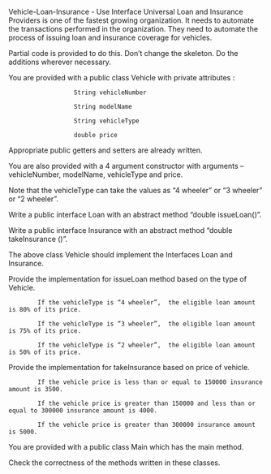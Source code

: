 Vehicle-Loan-Insurance - Use Interface
Universal Loan and Insurance Providers is one of the fastest growing organization.   It needs to automate the transactions performed in the organization.  They need to automate the process of issuing loan and insurance coverage for vehicles.

Partial code is provided to do this. Don’t change the skeleton. Do the additions wherever necessary.

You are provided with a public class Vehicle with private attributes :

                      String vehicleNumber

                      String modelName

                      String vehicleType

                      double price

Appropriate public getters and setters are already written.

You are also provided with a 4 argument constructor with arguments –vehicleNumber, modelName, vehicleType and price.

Note that the vehicleType can take the values as “4 wheeler” or “3 wheeler” or “2 wheeler”.

Write a public interface Loan  with an abstract method “double issueLoan()”.

Write a public interface Insurance with an abstract  method “double takeInsurance ()”.

The above class Vehicle should implement the Interfaces Loan and Insurance.

Provide the implementation for issueLoan method based on the type of Vehicle.

            If the vehicleType is “4 wheeler”,  the eligible loan amount is 80% of its price.

            If the vehicleType is “3 wheeler”,  the eligible loan amount is 75% of its price.

            If the vehicleType is “2 wheeler”,  the eligible loan amount is 50% of its price.

Provide the implementation for takeInsurance based on price of vehicle.

            If the vehicle price is less than or equal to 150000 insurance amount is 3500.

            If the vehicle price is greater than 150000 and less than or equal to 300000 insurance amount is 4000.

            If the vehicle price is greater than 300000 insurance amount is 5000.

You are provided with a public class Main which has the main method.  

Check the correctness of the methods written in these classes.
